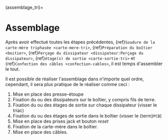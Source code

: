 (assemblage_tri)=

# Assemblage

Après avoir effectué toutes les étapes précédentes, {ref}`Soudure de la carte-mère triphasée <carte-mere-tri>`, {ref}`Préparation du boîtier <boitier>`, {ref}`Perçage du dissipateur <dissipateur:Perçage du dissipateur>`, {ref}`étage(s) de sortie <carte-sortie-tri>` et {ref}`Confection des câbles <confection-cables>`, il est temps d'assembler le tout.

Il est possible de réaliser l'assemblage dans n'importe quel ordre, cependant, il sera plus pratique de le réaliser comme ceci :
1. Mise en place des presse-étoupe
2. Fixation du ou des dissipateurs sur le boîtier, y compris fils de terre.
3. Fixation du ou des étages de sortie sur chaque dissipateur (visser le triac)
4. Fixation du ou des étages de sortie dans le boîtier (visser le {term}`PCB`)
5. Mise en place des prises jack et bouton *reset*
6. Fixation de la carte-mère dans le boîtier.
7. Mise en place des câbles.
